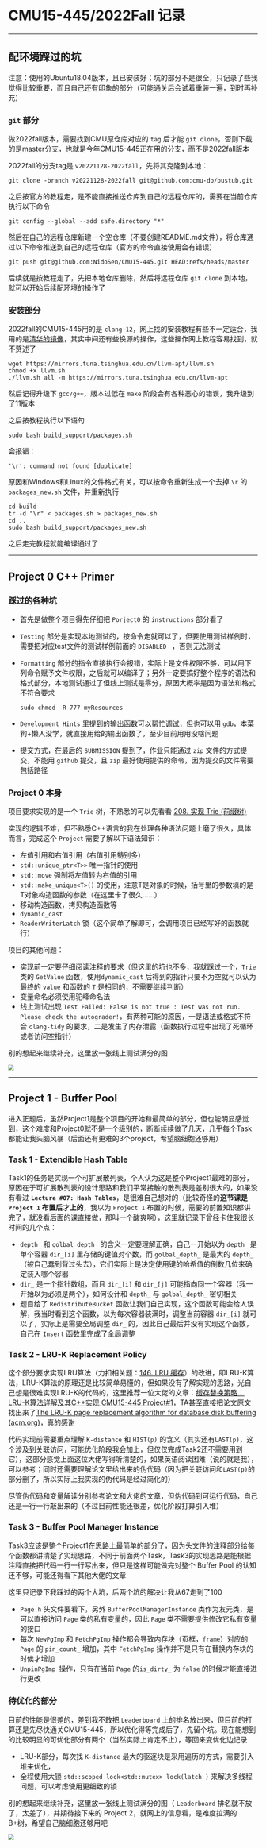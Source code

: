 # CMU15-445/2022Fall 记录

---

## 配环境踩过的坑

注意：使用的Ubuntu18.04版本，且已安装好；坑的部分不是很全，只记录了些我觉得比较重要，而且自己还有印象的部分（可能通关后会试着重装一遍，到时再补充）

### `git` 部分

做2022fall版本，需要找到CMU原仓库对应的 `tag` 后才能 `git clone`，否则下载的是master分支，也就是今年CMU15-445正在用的分支，而不是2022fall版本

2022fall的分支tag是 `v20221128-2022fall`，先将其克隆到本地：

```
git clone -branch v20221128-2022fall git@github.com:cmu-db/bustub.git
```

之后按官方的教程走，是不能直接推送仓库到自己的远程仓库的，需要在当前仓库执行以下命令

```
git config --global --add safe.directory "*"
```

然后在自己的远程仓库新建一个空仓库（不要创建README.md文件），将仓库通过以下命令推送到自己的远程仓库（官方的命令直接使用会有错误）

```
git push git@github.com:NidoSen/CMU15-445.git HEAD:refs/heads/master
```

后续就是按教程走了，先把本地仓库删除，然后将远程仓库 `git clone` 到本地，就可以开始后续配环境的操作了

### 安装部分

2022fall的CMU15-445用的是 `clang-12`，网上找的安装教程有些不一定适合，我用的是[清华的镜像](https://mirrors4.tuna.tsinghua.edu.cn/help/llvm-apt/)，其实中间还有些换源的操作，这些操作网上教程容易找到，就不赘述了

```
wget https://mirrors.tuna.tsinghua.edu.cn/llvm-apt/llvm.sh
chmod +x llvm.sh
./llvm.sh all -m https://mirrors.tuna.tsinghua.edu.cn/llvm-apt
```

然后记得升级下 `gcc/g++`，版本过低在 `make` 阶段会有各种恶心的错误，我升级到了11版本

之后按教程执行以下语句

```
sudo bash build_support/packages.sh
```

会报错：

```
'\r': command not found [duplicate]
```

原因和Windows和Linux的文件格式有关，可以按命令重新生成一个去掉 `\r` 的 `packages_new.sh` 文件，并重新执行

```
cd build
tr -d "\r" < packages.sh > packages_new.sh
cd ..
sudo bash build_support/packages_new.sh
```

之后走完教程就能编译通过了

---

## Project 0 C++ Primer

### 踩过的各种坑

- 首先是做整个项目得先仔细把 `Porject0` 的 `instructions` 部分看了

- `Testing` 部分是实现本地测试的，按命令走就可以了，但要使用测试样例时，需要把对应test文件的测试样例前面的 `DISABLED_` ，否则无法测试

- `Formatting` 部分的指令直接执行会报错，实际上是文件权限不够，可以用下列命令赋予文件权限，之后就可以编译了；另外一定要搞好整个程序的语法和格式部分，本地测试通过了但线上测试是零分，原因大概率是因为语法和格式不符合要求

  ```
  sudo chmod -R 777 myResources
  ```

- `Development Hints` 里提到的输出函数可以帮忙调试，但也可以用 `gdb`，本菜狗+懒人没学，就直接用给的输出函数了，至少目前用用没啥问题

- 提交方式，在最后的 `SUBMISSION` 提到了，作业只能通过 `zip` 文件的方式提交，不能用 `github` 提交，且 `zip` 最好使用提供的命令，因为提交的文件需要包括路径

### Project 0 本身

项目要求实现的是一个 `Trie` 树，不熟悉的可以先看看 [208. 实现 Trie (前缀树)](https://leetcode.cn/problems/implement-trie-prefix-tree/)

实现的逻辑不难，但不熟悉C++语言的我在处理各种语法问题上磨了很久，具体而言，完成这个 `Project` 需要了解以下语法知识：

- 左值引用和右值引用（右值引用特别多）
- `std::unique_ptr<T>>` 唯一指针的使用
- `std::move` 强制将左值转为右值的引用
- `std::make_unique<T>()` 的使用，注意T是对象的时候，括号里的参数填的是T对象构造函数的参数（在这里卡了很久……）
- 移动构造函数，拷贝构造函数等
- `dynamic_cast`
- `ReaderWriterLatch` 锁（这个简单了解即可，会调用项目已经写好的函数就行）

项目的其他问题：

- 实现前一定要仔细阅读注释的要求（但这里的坑也不多，我就踩过一个，`Trie` 类的 `GetValue` 函数，使用`dynamic_cast` 后得到的指针只要不为空就可以认为最终的 `value` 和函数的 `T` 是相同的，不需要继续判断）
- 变量命名必须使用驼峰命名法
- 线上测试出现 `Test Failed: False is not true : Test was not run. Please check the autograder!`，有两种可能的原因，一是语法或格式不符合 `clang-tidy` 的要求，二是发生了内存泄露（函数执行过程中出现了死循环或者访问空指针）

别的想起来继续补充，这里放一张线上测试满分的图

<img src="mySources\scores\Project 0 Score.jpg" style="zoom: 67%;" />

---

## Project 1 - Buffer Pool

进入正题后，虽然Project1是整个项目的开始和最简单的部分，但也能明显感觉到，这个难度和Project0就不是一个级别的，断断续续做了几天，几乎每个Task都能让我头脑风暴（后面还有更难的3个project，希望脑细胞还够用）

### Task 1 - Extendible Hash Table

Task1的任务是实现一个可扩展散列表，个人认为这是整个Project1最难的部分，原因在于可扩展散列表的设计思路和我们平常接触的散列表是差别很大的，如果没有看过 **`Lecture #07: Hash Tables`**，是很难自己想对的（比较奇怪的**这节课是 `Project 1` 布置后才上的**，我以为 `Project 1` 布置的时候，需要的前置知识都讲完了，就没看后面的课直接做，那叫一个酸爽啊），这里就记录下曾经卡住我很长时间的几个点：

- `depth_` 和 `golbal_depth_` 的含义一定要理解正确，自己一开始以为 `depth_` 是单个容器 `dir_[i]` 里存储的键值对个数，而  `golbal_depth_` 是最大的 `depth_` （被自己蠢到背过头去），它们实际上是决定使用键的哈希值的倒数几位来确定装入哪个容器
- `dir_` 是一个指针数组，而且 `dir_[i]` 和 `dir_[j]` 可能指向同一个容器（我一开始以为必须是两个），如何设计和  `depth_` 与 `golbal_depth_`  密切相关
- 题目给了 `RedistributeBucket` 函数让我们自己实现，这个函数可能会给人误解，我当时看到这个函数，以为每次容器装满时，调整当前容器 `dir_[i]` 就可以了，实际上是需要全局调整 `dir_` 的，因此自己最后并没有实现这个函数，自己在 `Insert` 函数里完成了全局调整

### Task 2 - LRU-K Replacement Policy

这个部分要求实现LRU算法（力扣相关题：[146. LRU 缓存](https://leetcode.cn/problems/lru-cache/)）的改进，即LRU-K算法，LRU-K算法的原理还是比较简单易懂的，但如果没有了解实现的思路，光自己想是很难实现LRU-K的代码的，这里推荐一位大佬的文章：[缓存替换策略：LRU-K算法详解及其C++实现 CMU15-445 Project#1](https://blog.csdn.net/AntiO2/article/details/128439155)，TA甚至直接把论文原文找出来了[The LRU-K page replacement algorithm for database disk buffering (acm.org)](https://dl.acm.org/doi/epdf/10.1145/170036.170081)，真的感谢

代码实现前需要重点理解 `K-distance` 和 `HIST(p)` 的含义（其实还有`LAST(p)`，这个涉及到关联访问，可能优化阶段我会加上，但仅仅完成Task2还不需要用到它），这部分感觉上面这位大佬写得听清楚的，如果英语阅读困难（说的就是我），可以参考；同时还需要理解论文里给出来的伪代码（因为把关联访问和`LAST(p)`的部分删了，所以实际上我实现的伪代码是经过简化的）

尽管伪代码和变量解读分别参考论文和大佬的文章，但伪代码到可运行代码，自己还是一行一行敲出来的（不过目前性能还很差，优化阶段打算引入堆）

### Task 3 - Buffer Pool Manager Instance

Task3应该是整个Project1在思路上最简单的部分了，因为头文件的注释部分给每个函数都讲清楚了实现思路，不同于前面两个Task，Task3的实现思路是能根据注释直接把代码一行一行写出来，但只是这样可能做完对整个 Buffer Pool 的认知还不够，可能还得看下其他大佬的文章

这里只记录下我踩过的两个大坑，后两个坑的解决让我从67走到了100

- `Page.h` 头文件要看下，另外 `BufferPoolManagerInstance` 类作为友元类，是可以直接访问 `Page` 类的私有变量的，因此  `Page` 类不需要提供修改它私有变量的接口
- 每次 `NewPgImp` 和 `FetchPgImp` 操作都会导致内存块（页框，`frame`）对应的 `Page` 的 `pin_count_` 增加，其中  `FetchPgImp`  操作并不是只有在替换内存块的时候才增加
- `UnpinPgImp `操作，只有在当前 `Page` 的`is_dirty_` 为 `false` 的时候才能直接进行更改

### 待优化的部分

目前的性能是很差的，差到我不敢把 `Leaderboard` 上的排名放出来，但目前的打算还是先尽快通关CMU15-445，所以优化得等完成后了，先留个坑。现在能想到的比较明显的可优化部分有两个（当然实际上肯定不止），等回来变优化边记录

- LRU-K部分，每次找 `K-distance` 最大的驱逐块是采用遍历的方式，需要引入堆来优化，
- 全程使用大锁 `std::scoped_lock<std::mutex> lock(latch_)` 来解决多线程问题，可以考虑使用更细致的锁

别的想起来继续补充，这里放一张线上测试满分的图（ `Leaderboard` 排名就不放了，太差了），并期待接下来的 Project 2，就网上的信息看，是难度拉满的B+树，希望自己脑细胞还够用吧

<img src="mySources\scores\Project 1 Score.jpg" style="zoom:67%;" />

